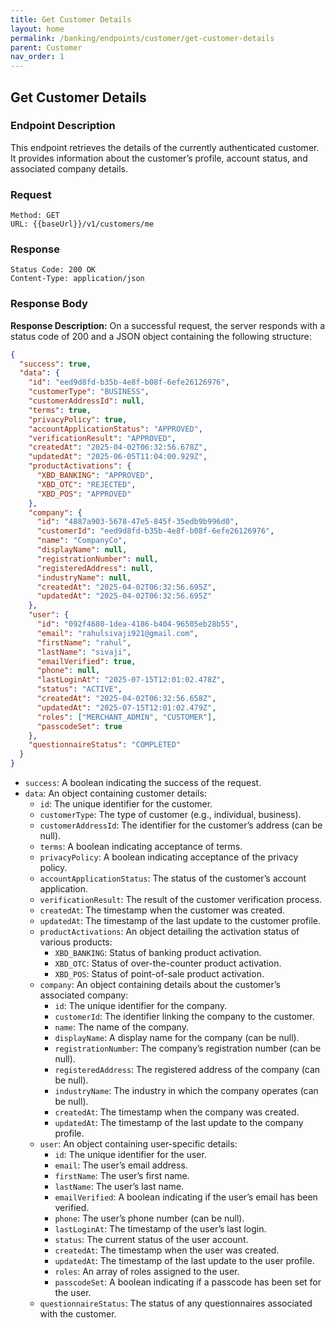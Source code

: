 ```yaml
---
title: Get Customer Details
layout: home
permalink: /banking/endpoints/customer/get-customer-details
parent: Customer
nav_order: 1
---
```


## Get Customer Details

### Endpoint Description

This endpoint retrieves the details of the currently authenticated customer. It provides information about the customer’s profile, account status, and associated company details.

### Request

```
Method: GET
URL: {{baseUrl}}/v1/customers/me
```

### Response

```
Status Code: 200 OK
Content-Type: application/json
```

### Response Body

**Response Description:** On a successful request, the server responds with a status code of 200 and a JSON object containing the following structure:

```json
{
  "success": true,
  "data": {
    "id": "eed9d8fd-b35b-4e8f-b08f-6efe26126976",
    "customerType": "BUSINESS",
    "customerAddressId": null,
    "terms": true,
    "privacyPolicy": true,
    "accountApplicationStatus": "APPROVED",
    "verificationResult": "APPROVED",
    "createdAt": "2025-04-02T06:32:56.678Z",
    "updatedAt": "2025-06-05T11:04:00.929Z",
    "productActivations": {
      "XBD_BANKING": "APPROVED",
      "XBD_OTC": "REJECTED",
      "XBD_POS": "APPROVED"
    },
    "company": {
      "id": "4887a903-5678-47e5-845f-35edb9b996d0",
      "customerId": "eed9d8fd-b35b-4e8f-b08f-6efe26126976",
      "name": "CompanyCo",
      "displayName": null,
      "registrationNumber": null,
      "registeredAddress": null,
      "industryName": null,
      "createdAt": "2025-04-02T06:32:56.695Z",
      "updatedAt": "2025-04-02T06:32:56.695Z"
    },
    "user": {
      "id": "092f4680-1dea-4186-b404-96505eb28b55",
      "email": "rahulsivaji921@gmail.com",
      "firstName": "rahul",
      "lastName": "sivaji",
      "emailVerified": true,
      "phone": null,
      "lastLoginAt": "2025-07-15T12:01:02.478Z",
      "status": "ACTIVE",
      "createdAt": "2025-04-02T06:32:56.658Z",
      "updatedAt": "2025-07-15T12:01:02.479Z",
      "roles": ["MERCHANT_ADMIN", "CUSTOMER"],
      "passcodeSet": true
    },
    "questionnaireStatus": "COMPLETED"
  }
}
```

- `success`: A boolean indicating the success of the request.
- `data`: An object containing customer details:
  - `id`: The unique identifier for the customer.
  - `customerType`: The type of customer (e.g., individual, business).
  - `customerAddressId`: The identifier for the customer’s address (can be null).
  - `terms`: A boolean indicating acceptance of terms.
  - `privacyPolicy`: A boolean indicating acceptance of the privacy policy.
  - `accountApplicationStatus`: The status of the customer’s account application.
  - `verificationResult`: The result of the customer verification process.
  - `createdAt`: The timestamp when the customer was created.
  - `updatedAt`: The timestamp of the last update to the customer profile.
  - `productActivations`: An object detailing the activation status of various products:
    - `XBD_BANKING`: Status of banking product activation.
    - `XBD_OTC`: Status of over-the-counter product activation.
    - `XBD_POS`: Status of point-of-sale product activation.
  - `company`: An object containing details about the customer’s associated company:
    - `id`: The unique identifier for the company.
    - `customerId`: The identifier linking the company to the customer.
    - `name`: The name of the company.
    - `displayName`: A display name for the company (can be null).
    - `registrationNumber`: The company’s registration number (can be null).
    - `registeredAddress`: The registered address of the company (can be null).
    - `industryName`: The industry in which the company operates (can be null).
    - `createdAt`: The timestamp when the company was created.
    - `updatedAt`: The timestamp of the last update to the company profile.
  - `user`: An object containing user-specific details:
    - `id`: The unique identifier for the user.
    - `email`: The user’s email address.
    - `firstName`: The user’s first name.
    - `lastName`: The user’s last name.
    - `emailVerified`: A boolean indicating if the user’s email has been verified.
    - `phone`: The user’s phone number (can be null).
    - `lastLoginAt`: The timestamp of the user’s last login.
    - `status`: The current status of the user account.
    - `createdAt`: The timestamp when the user was created.
    - `updatedAt`: The timestamp of the last update to the user profile.
    - `roles`: An array of roles assigned to the user.
    - `passcodeSet`: A boolean indicating if a passcode has been set for the user.
  - `questionnaireStatus`: The status of any questionnaires associated with the customer.
